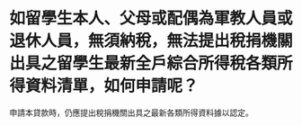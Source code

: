 # 如留學生本人、父母或配偶為軍教人員或退休人員，無須納稅，無法提出稅捐機關出具之留學生最新全戶綜合所得稅各類所得資料清單，如何申請呢？

申請本貸款時，仍應提出稅捐機關出具之最新各類所得資料據以認定。
